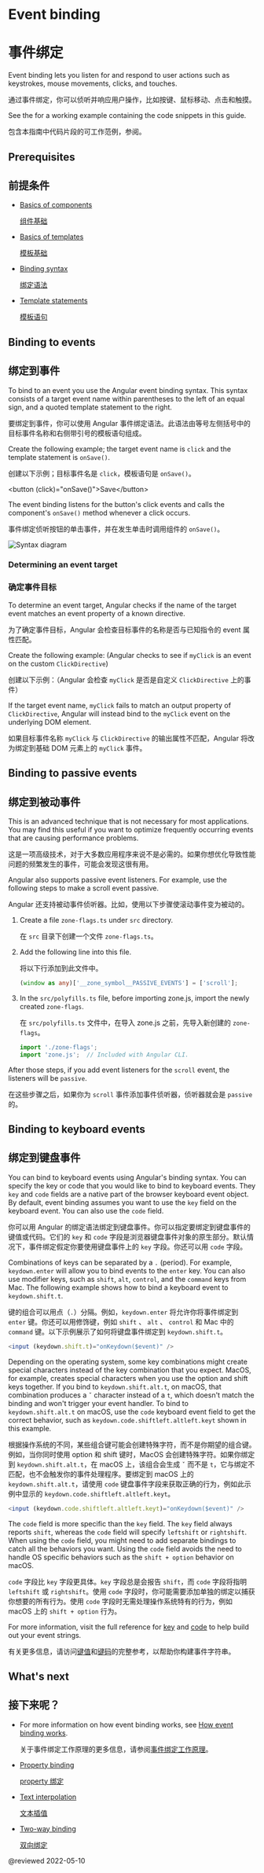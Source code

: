 # Event binding

# 事件绑定

Event binding lets you listen for and respond to user actions such as keystrokes, mouse movements, clicks, and touches.

通过事件绑定，你可以侦听并响应用户操作，比如按键、鼠标移动、点击和触摸。

<div class="alert is-helpful">

See the <live-example></live-example> for a working example containing the code snippets in this guide.

包含本指南中代码片段的可工作范例，参阅<live-example></live-example>。

</div>

## Prerequisites

## 前提条件

* [Basics of components](guide/architecture-components)

  [组件基础](guide/architecture-components)

* [Basics of templates](guide/glossary#template)

  [模板基础](guide/glossary#template)

* [Binding syntax](guide/binding-syntax)

  [绑定语法](guide/binding-syntax)

* [Template statements](guide/template-statements)

  [模板语句](guide/template-statements)

## Binding to events

## 绑定到事件

To bind to an event you use the Angular event binding syntax.
This syntax consists of a target event name within parentheses to the left of an equal sign, and a quoted template statement to the right.

要绑定到事件，你可以使用 Angular 事件绑定语法。此语法由等号左侧括号中的目标事件名称和右侧带引号的模板语句组成。

Create the following example; the target event name is `click` and the template statement is `onSave()`.

创建以下示例；目标事件名是 `click`，模板语句是 `onSave()`。

<code-example language="html" header="Event binding syntax">
&lt;button (click)="onSave()"&gt;Save&lt;/button&gt;
</code-example>

The event binding listens for the button's click events and calls the component's `onSave()` method whenever a click occurs.

事件绑定侦听按钮的单击事件，并在发生单击时调用组件的 `onSave()`。

<div class="lightbox">
  <img src='generated/images/guide/template-syntax/syntax-diagram.svg' alt="Syntax diagram">

</div>

### Determining an event target

### 确定事件目标

To determine an event target, Angular checks if the name of the target event matches an event property of a known directive.

为了确定事件目标，Angular 会检查目标事件的名称是否与已知指令的 event 属性匹配。

Create the following example: \(Angular checks to see if `myClick` is an event on the custom `ClickDirective`\)

创建以下示例：（Angular 会检查 `myClick` 是否是自定义 `ClickDirective` 上的事件）

<code-example path="event-binding/src/app/app.component.html" region="custom-directive" header="src/app/app.component.html"></code-example>

If the target event name, `myClick` fails to match an output property of `ClickDirective`, Angular will instead bind to the `myClick` event on the underlying DOM element.

如果目标事件名称 `myClick` 与 `ClickDirective` 的输出属性不匹配，Angular 将改为绑定到基础 DOM 元素上的 `myClick` 事件。

## Binding to passive events

## 绑定到被动事件

This is an advanced technique that is not necessary for most applications. You may find this useful if you want to optimize frequently occurring events that are causing performance problems.

这是一项高级技术，对于大多数应用程序来说不是必需的。如果你想优化导致性能问题的频繁发生的事件，可能会发现这很有用。

Angular also supports passive event listeners. For example, use the following steps to make a scroll event passive.

Angular 还支持被动事件侦听器。比如，使用以下步骤使滚动事件变为被动的。

1. Create a file `zone-flags.ts` under `src` directory.

   在 `src` 目录下创建一个文件 `zone-flags.ts`。

2. Add the following line into this file.

   将以下行添加到此文件中。

   ```typescript
   (window as any)['__zone_symbol__PASSIVE_EVENTS'] = ['scroll'];
   ```

3. In the `src/polyfills.ts` file, before importing zone.js, import the newly created `zone-flags`.

   在 `src/polyfills.ts` 文件中，在导入 zone.js 之前，先导入新创建的 `zone-flags`。

   ```typescript
   import './zone-flags';
   import 'zone.js';  // Included with Angular CLI.
   ```

After those steps, if you add event listeners for the `scroll` event, the listeners will be `passive`.

在这些步骤之后，如果你为 `scroll` 事件添加事件侦听器，侦听器就会是 `passive` 的。

## Binding to keyboard events

## 绑定到键盘事件

You can bind to keyboard events using Angular's binding syntax. You can specify the key or code that you would like to bind to keyboard events. They `key` and `code` fields are a native part of the browser keyboard event object. By default, event binding assumes you want to use the `key` field on the keyboard event. You can also use the `code` field.

你可以用 Angular 的绑定语法绑定到键盘事件。你可以指定要绑定到键盘事件的键值或代码。它们的 `key` 和 `code` 字段是浏览器键盘事件对象的原生部分。默认情况下，事件绑定假定你要使用键盘事件上的 `key` 字段。你还可以用 `code` 字段。

Combinations of keys can be separated by a `.` \(period\). For example, `keydown.enter` will allow you to bind events to the `enter` key. You can also use modifier keys, such as `shift`, `alt`, `control`, and the `command` keys from Mac. The following example shows how to bind a keyboard event to `keydown.shift.t`.

键的组合可以用点（`.`）分隔。例如，`keydown.enter` 将允许你将事件绑定到 `enter` 键。你还可以用修饰键，例如 `shift` 、 `alt` 、 `control` 和 Mac 中的 `command` 键。以下示例展示了如何将键盘事件绑定到 `keydown.shift.t`。

```typescript
<input (keydown.shift.t)="onKeydown($event)" />
```

Depending on the operating system, some key combinations might create special characters instead of the key combination that you expect. MacOS, for example, creates special characters when you use the option and shift keys together. If you bind to `keydown.shift.alt.t`, on macOS, that combination produces a `ˇ` character instead of a `t`, which doesn't match the binding and won't trigger your event handler. To bind to `keydown.shift.alt.t` on macOS, use the `code` keyboard event field to get the correct behavior, such as `keydown.code.shiftleft.altleft.keyt` shown in this example.

根据操作系统的不同，某些组合键可能会创建特殊字符，而不是你期望的组合键。例如，当你同时使用 option 和 shift 键时，MacOS 会创建特殊字符。如果你绑定到 `keydown.shift.alt.t`，在 macOS 上，该组合会生成 `ˇ` 而不是 `t`，它与绑定不匹配，也不会触发你的事件处理程序。要绑定到 macOS 上的 `keydown.shift.alt.t`，请使用 `code` 键盘事件字段来获取正确的行为，例如此示例中显示的 `keydown.code.shiftleft.altleft.keyt`。

```typescript
<input (keydown.code.shiftleft.altleft.keyt)="onKeydown($event)" />
```

The `code` field is more specific than the `key` field. The `key` field always reports `shift`, whereas the `code` field will specify `leftshift` or `rightshift`. When using the `code` field, you might need to add separate bindings to catch all the behaviors you want. Using the `code` field avoids the need to handle OS specific behaviors such as the `shift + option` behavior on macOS.

`code` 字段比 `key` 字段更具体。`key` 字段总是会报告 `shift`，而 `code` 字段将指明 `leftshift` 或 `rightshift`。使用 `code` 字段时，你可能需要添加单独的绑定以捕获你想要的所有行为。使用 `code` 字段时无需处理操作系统特有的行为，例如 macOS 上的 `shift + option` 行为。

For more information, visit the full reference for [key](https://developer.mozilla.org/en-US/docs/Web/API/UI_Events/Keyboard_event_key_values) and [code](https://developer.mozilla.org/en-US/docs/Web/API/UI_Events/Keyboard_event_code_values) to help build out your event strings.

有关更多信息，请访问[键值](https://developer.mozilla.org/en-US/docs/Web/API/UI_Events/Keyboard_event_key_values)和[键码](https://developer.mozilla.org/en-US/docs/Web/API/UI_Events/Keyboard_event_code_values)的完整参考，以帮助你构建事件字符串。

## What's next

## 接下来呢？

* For more information on how event binding works, see [How event binding works](guide/event-binding-concepts).

  关于事件绑定工作原理的更多信息，请参阅[事件绑定工作原理](guide/event-binding-concepts)。

* [Property binding](guide/property-binding)

  [property 绑定](guide/property-binding)

* [Text interpolation](guide/interpolation)

  [文本插值](guide/interpolation)

* [Two-way binding](guide/two-way-binding)

  [双向绑定](guide/two-way-binding)

@reviewed 2022-05-10
